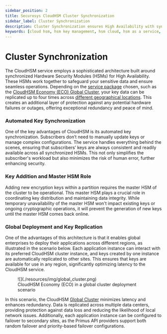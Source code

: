 ```yaml
---
sidebar_position: 2
title: Securosys CloudHSM Cluster Synchronization
sidebar_label: Cluster Synchronization
description: Cluster Synchronization ensures High Availability with synchronized HSMs across locations. Automated key management simplifies operations, supporting global enterprise deployments.
keywords: [cloud hsm, hsm key management, hsm cloud, hsm as a service, cloud based hsm, hsm digital signature, hsm services, hsm service, what is cloud hsm, hsm signing, hsm pki, hsm encryption, code signing hsm, hsm key, code signing service, hsm code signing, cloud code signing, cloud encryption key management, cloud hardware security module, cloudhsm vs kms, code signing certificate, key management hsm, microsoft encryption key management, hsm aws, document signing services, code signing, hsm providers, code signing as a service, aws cloudhsm documentation, hsm pricing]
---
```


# Cluster Synchronization

The CloudHSM service employs a sophisticated architecture built around synchronized Hardware Security Modules (HSMs) for High Availability. These HSMs work together to safeguard your sensitive data and ensure seamless operations. Depending on the [service package](../Packages/overview) chosen, such as the [CloudHSM Economy (ECO) Global Cluster](../Packages/economy.md), your key data can be replicated up to four times across [different geographical locations](/cloudhsm/Packages/overview). This creates an additional layer of protection against any potential hardware failures or outages, offering exceptional redundancy and peace of mind.

### Automated Key Synchronization

One of the key advantages of CloudHSM is its automated key synchronization. Subscribers don’t need to manually update keys or manage complex configurations. The service handles everything behind the scenes, ensuring that subscribers’ keys are always consistent and readily available across all synchronized HSMs. This not only simplifies the subscriber's workload but also minimizes the risk of human error, further enhancing security.

### Key Addition and Master HSM Role

Adding new encryption keys within a partition requires the master HSM of the cluster to be operational. This master HSM plays a crucial role in coordinating key distribution and maintaining data integrity. While temporary unavailability of the master HSM won't impact existing keys or ongoing cryptographic operations, it will prevent the generation of new keys until the master HSM comes back online.

### Global Deployment and Key Replication

One of the advantages of this architecture is that it enables global enterprises to deploy their applications across different regions, as illustrated in the scenario below. Each application instance can interact with its preferred CloudHSM cluster instance, and keys created by one instance are automatically replicated to other sites. This ensures that keys are available for use in any region, significantly optimizing latency to the CloudHSM service.

<figure class="image">
  ![](./resources/img/global_cluster.png)
  <figcaption>CloudHSM Economy (ECO) in a global cluster deployment scenario</figcaption>
</figure>

 In this scenario, the CloudHSM [Global Cluster](../Packages/economy.md) minimizes latency and enhances redundancy. Data is replicated across multiple data centers, providing protection against data loss and reducing the likelihood of local network issues. Additionally, each application instance can be configured to failover to secondary sites, as the Primus API providers support both random failover and priority-based failover configurations.